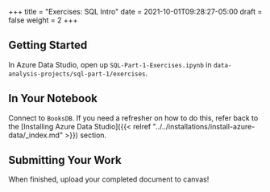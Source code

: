 +++
title = "Exercises: SQL Intro"
date = 2021-10-01T09:28:27-05:00
draft = false
weight = 2
+++

## Getting Started

In Azure Data Studio, open up `SQL-Part-1-Exercises.ipynb` in `data-analysis-projects/sql-part-1/exercises`.

## In Your Notebook

Connect to `BooksDB`.  If you need a refresher on how to do this, refer back to the [Installing Azure Data Studio]({{< relref "../../installations/install-azure-data/_index.md" >}}) section.

## Submitting Your Work

When finished, upload your completed document to canvas! 
